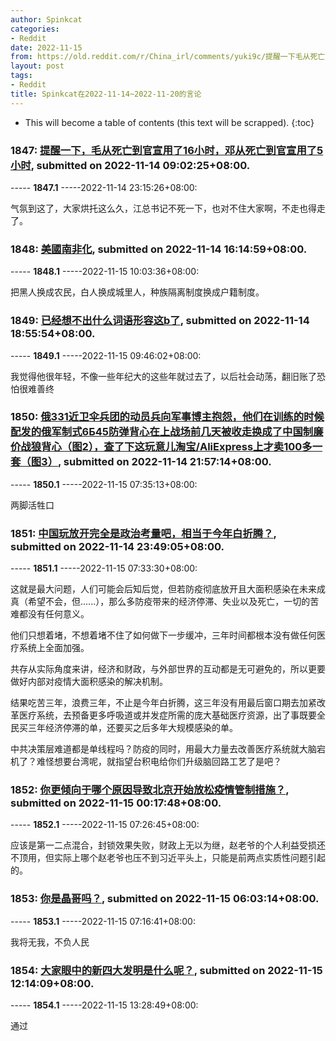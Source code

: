 ```yaml
---
author: Spinkcat
categories:
- Reddit
date: 2022-11-15
from: https://old.reddit.com/r/China_irl/comments/yuki9c/提醒一下毛从死亡到官宣用了16小时邓从死亡到官宣用了5小时/
layout: post
tags:
- Reddit
title: Spinkcat在2022-11-14~2022-11-20的言论
---
```


* This will become a table of contents (this text will be scrapped).
{:toc}

### 1847: [提醒一下，毛从死亡到官宣用了16小时，邓从死亡到官宣用了5小时](https://old.reddit.com/r/China_irl/comments/yuki9c/提醒一下毛从死亡到官宣用了16小时邓从死亡到官宣用了5小时/), submitted on 2022-11-14 09:02:25+08:00.

----- __1847.1__ -----2022-11-14 23:15:26+08:00:

气氛到这了，大家烘托这么久，江总书记不死一下，也对不住大家啊，不走也得走了。

### 1848: [美國南非化](https://old.reddit.com/r/real_China_irl/comments/yusp9y/美國南非化/), submitted on 2022-11-14 16:14:59+08:00.

----- __1848.1__ -----2022-11-15 10:03:36+08:00:

把黑人换成农民，白人换成城里人，种族隔离制度换成户籍制度。

### 1849: [已经想不出什么词语形容这b了](https://old.reddit.com/r/real_China_irl/comments/yuvs60/已经想不出什么词语形容这b了/), submitted on 2022-11-14 18:55:54+08:00.

----- __1849.1__ -----2022-11-15 09:46:02+08:00:

我觉得他很年轻，不像一些年纪大的这些年就过去了，以后社会动荡，翻旧账了恐怕很难善终

### 1850: [俄331近卫伞兵团的动员兵向军事博主抱怨，他们在训练的时候配发的俄军制式6Б45防弹背心在上战场前几天被收走换成了中国制廉价战狼背心（图2），查了下这玩意儿淘宝/AliExpress上才卖100多一套（图3）](https://old.reddit.com/r/China_irl/comments/yv0582/俄331近卫伞兵团的动员兵向军事博主抱怨他们在训练的时候配发的俄军制式6б45防弹背心在上战场前几天/), submitted on 2022-11-14 21:57:14+08:00.

----- __1850.1__ -----2022-11-15 07:35:13+08:00:

两脚活牲口

### 1851: [中国玩放开完全是政治考量吧，相当于今年白折腾？](https://old.reddit.com/r/China_irl/comments/yv3b7m/中国玩放开完全是政治考量吧相当于今年白折腾/), submitted on 2022-11-14 23:49:05+08:00.

----- __1851.1__ -----2022-11-15 07:33:30+08:00:

这就是最大问题，人们可能会后知后觉，但若防疫彻底放开且大面积感染在未来成真（希望不会，但......），那么多防疫带来的经济停滞、失业以及死亡，一切的苦难都没有任何意义。

他们只想着堵，不想着堵不住了如何做下一步缓冲，三年时间都根本没有做任何医疗系统上全面加强。

共存从实际角度来讲，经济和财政，与外部世界的互动都是无可避免的，所以更要做好内部对疫情大面积感染的解决机制。

结果吃苦三年，浪费三年，不止是今年白折腾，这三年没有用最后窗口期去加紧改革医疗系统，去预备更多呼吸道或并发症所需的庞大基础医疗资源，出了事既要全民买三年经济停滞的单，还要买之后多年大规模感染的单。

中共决策层难道都是单线程吗？防疫的同时，用最大力量去改善医疗系统就大脑宕机了？难怪想要台湾呢，就指望台积电给你们升级脑回路工艺了是吧？

### 1852: [你更倾向于哪个原因导致北京开始放松疫情管制措施？](https://old.reddit.com/r/China_irl/comments/yv45ss/你更倾向于哪个原因导致北京开始放松疫情管制措施/), submitted on 2022-11-15 00:17:48+08:00.

----- __1852.1__ -----2022-11-15 07:26:45+08:00:

应该是第一二点混合，封锁效果失败，财政上无以为继，赵老爷的个人利益受损还不顶用，但实际上哪个赵老爷也压不到习近平头上，只能是前两点实质性问题引起的。

### 1853: [你是晶哥吗？](https://old.reddit.com/r/China_irl/comments/yve3w2/你是晶哥吗/), submitted on 2022-11-15 06:03:14+08:00.

----- __1853.1__ -----2022-11-15 07:16:41+08:00:

我将无我，不负人民

### 1854: [大家眼中的新四大发明是什么呢？](https://old.reddit.com/r/China_irl/comments/yvmhq3/大家眼中的新四大发明是什么呢/), submitted on 2022-11-15 12:14:09+08:00.

----- __1854.1__ -----2022-11-15 13:28:49+08:00:

通过

